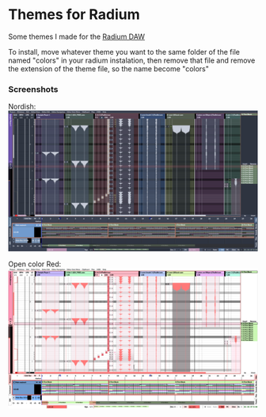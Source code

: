 # Themes for Radium

Some themes I made for the [Radium DAW](https://users.notam02.no/~kjetism/radium/)

To install, move whatever theme you want to the same folder of the file named "colors" in your radium instalation, then remove that file and remove the extension of the theme file, so the name become "colors"

### Screenshots

Nordish:
![Nordish](Images/nordish.png)

Open color Red:
![Red](Images/opencolors-red.png)
